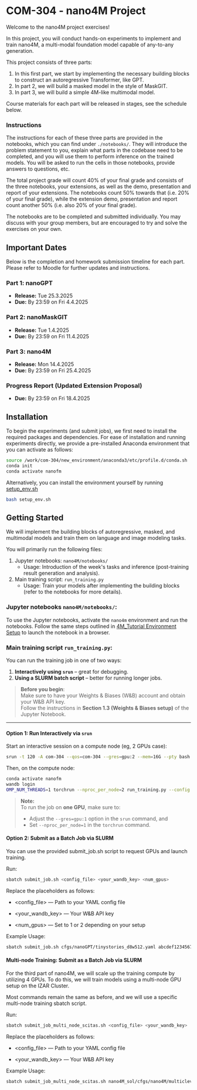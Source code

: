 # COM-304 - nano4M Project  

Welcome to the nano4M project exercises!  

In this project, you will conduct hands-on experiments to implement and train nano4M, a multi-modal foundation model capable of any-to-any generation.  

This project consists of three parts:  

1) In this first part, we start by implementing the necessary building blocks to construct an autoregressive Transformer, like GPT.
2) In part 2, we will build a masked model in the style of MaskGIT.  
3) In part 3, we will build a simple 4M-like multimodal model.

Course materials for each part will be released in stages, see the schedule below.  

### Instructions

The instructions for each of these three parts are provided in the notebooks, which you can find under `./notebooks/`. They will introduce the problem statement to you, explain what parts in the codebase need to be completed, and you will use them to perform inference on the trained models. You will be asked to run the cells in those notebooks, provide answers to questions, etc. 

The total project grade will count 40% of your final grade and consists of the three notebooks, your extensions, as well as the demo, presentation and report of your extensions.
The notebooks count 50% towards that (i.e. 20% of your final grade), while the extension demo, presentation and report count another 50% (i.e. also 20% of your final grade).

The notebooks are to be completed and submitted individually. You may discuss with your group members, but are encouraged to try and solve the exercises on your own.

## **Important Dates**  

Below is the completion and homework submission timeline for each part. Please refer to Moodle for further updates and instructions.  

### **Part 1: nanoGPT**  
- **Release:** Tue 25.3.2025  
- **Due:** By 23:59 on Fri 4.4.2025  

### **Part 2: nanoMaskGIT**  
- **Release:** Tue 1.4.2025  
- **Due:** By 23:59 on Fri 11.4.2025  

### **Part 3: nano4M**  
- **Release:** Mon 14.4.2025  
- **Due:** By 23:59 on Fri 25.4.2025  

### **Progress Report (Updated Extension Proposal)**
- **Due:** By 23:59 on Fri 18.4.2025  

## **Installation**  

To begin the experiments (and submit jobs), we first need to install the required packages and dependencies. For ease of installation and running experiments directly, we provide a pre-installed Anaconda environment that you can activate as follows:  

```bash
source /work/com-304/new_environment/anaconda3/etc/profile.d/conda.sh
conda init
conda activate nanofm
```

Alternatively, you can install the environment yourself by running [setup_env.sh](setup_env.sh)
```bash
bash setup_env.sh
```

## Getting Started

We will implement the building blocks of autoregressive, masked, and multimodal models and train them on language and image modeling tasks.

You will primarily run the following files:
1. Jupyter notebooks: `nano4M/notebooks/` 
   - Usage: Introduction of the week's tasks and inference (post-training result generation and analysis).
2. Main training script: `run_training.py` 
   - Usage: Train your models after implementing the building blocks (refer to the notebooks for more details).

### Jupyter notebooks `nano4M/notebooks/`:
To use the Jupyter notebooks, activate the `nano4m` environment and run the notebooks. Follow the same steps outlined in [4M_Tutorial Environment Setup](4M_Tutorial/Environment.md) to launch the notebook in a browser.

### Main training script `run_training.py`:

You can run the training job in one of two ways:

1. **Interactively using `srun`** – great for debugging.
2. **Using a SLURM batch script** – better for running longer jobs.

> **Before you begin**:  
> Make sure to have your Weights & Biases (W&B) account and obtain your W&B API key.  
> Follow the instructions in **Section 1.3 (Weights & Biases setup)** of the Jupyter Notebook.

---

#### Option 1: Run Interactively via `srun`

Start an interactive session on a compute node (eg, 2 GPUs case):

```bash
srun -t 120 -A com-304 --qos=com-304 --gres=gpu:2 --mem=16G --pty bash
```
Then, on the compute node:

```bash
conda activate nanofm
wandb login
OMP_NUM_THREADS=1 torchrun --nproc_per_node=2 run_training.py --config cfgs/nanoGPT/tinystories_d8w512.yaml
```
> **Note:**  
> To run the job on **one GPU**, make sure to:
> - Adjust the `--gres=gpu:1` option in the `srun` command, and  
> - Set `--nproc_per_node=1` in the `torchrun` command.

#### Option 2: Submit as a Batch Job via SLURM
You can use the provided submit_job.sh script to request GPUs and launch training.

Run:
```bash
sbatch submit_job.sh <config_file> <your_wandb_key> <num_gpus>
```
Replace the placeholders as follows:

- <config_file> — Path to your YAML config file

- <your_wandb_key> — Your W&B API key

- <num_gpus> — Set to 1 or 2 depending on your setup

Example Usage:
```bash
sbatch submit_job.sh cfgs/nanoGPT/tinystories_d8w512.yaml abcdef1234567890 2
```

#### Multi-node Training: Submit as a Batch Job via SLURM

For the third part of nano4M, we will scale up the training compute by utilizing 4 GPUs. To do this, we will train models using a multi-node GPU setup on the IZAR Cluster.

Most commands remain the same as before, and we will use a specific multi-node training sbatch script.

Run:
```bash
sbatch submit_job_multi_node_scitas.sh <config_file> <your_wandb_key>
```

Replace the placeholders as follows:

- <config_file> — Path to your YAML config file

- <your_wandb_key> — Your W&B API key


Example Usage:
```bash
sbatch submit_job_multi_node_scitas.sh nano4M_sol/cfgs/nano4M/multiclevr_d6-6w512.yaml abcdef1234567890
```